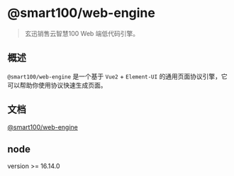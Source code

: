 # @smart100/web-engine
> 玄迅销售云智慧100 Web 端低代码引擎。

## 概述
`@smart100/web-engine` 是一个基于 `Vue2` + `Element-UI` 的通用页面协议引擎，它可以帮助你使用协议快速生成页面。

## 文档
[@smart100/web-engine](https://tarymee.github.io/xt-engine/)

## node
version >= 16.14.0
